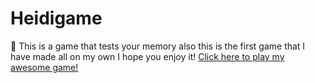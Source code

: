 # Heidigame
 💖 This is a game that tests your memory also this is the first game that I have made all on my own I hope you enjoy it!
<a href="https://github.com/Cat2581/Heidigame/blob/master/Memory%20Game.jar?raw=true">Click here to play my awesome game!</a>
